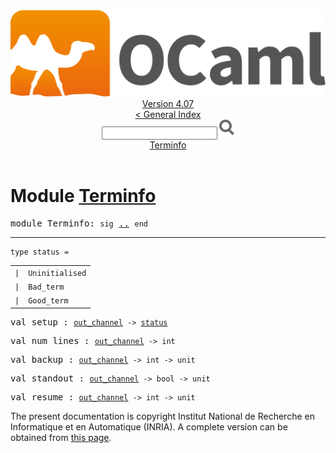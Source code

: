 <!-- ((! set title API !)) ((! set documentation !)) ((! set api !)) ((! set nobreadcrumb !)) -->
<div class="api"><header><nav class="toc brand"><a class="brand" href="https://ocaml.org/"><img src="colour-logo-gray.svg" class="svg" alt="OCaml"></a></nav><nav class="toc"><div class="toc_version"><a href="/docs" id="version-select">Version 4.07</a></div><a href="index.html">&lt; General Index</a><div class="api_search"><input type="text" name="apisearch" id="api_search" oninput="mySearch(false);" onkeypress="this.oninput();" onclick="this.oninput();" onpaste="this.oninput();">
<img src="search_icon.svg" alt="Search" class="svg" onclick="mySearch(false)"></div>
<div id="search_results"></div><div class="toc_title"><a href="#top">Terminfo</a></div><ul></ul></nav></header>

<h1>Module <a href="type_Terminfo.html">Terminfo</a></h1>

<pre><span id="MODULETerminfo"><span class="keyword">module</span> Terminfo</span>: <code class="code"><span class="keyword">sig</span></code> <a href="Terminfo.html">..</a> <code class="code"><span class="keyword">end</span></code></pre><hr width="100%">

<pre><code><span id="TYPEstatus"><span class="keyword">type</span> <code class="type"></code>status</span> = </code></pre><table class="typetable">
<tbody><tr>
<td align="left" valign="top">
<code><span class="keyword">|</span></code></td>
<td align="left" valign="top">
<code><span id="TYPEELTstatus.Uninitialised"><span class="constructor">Uninitialised</span></span></code></td>

</tr>
<tr>
<td align="left" valign="top">
<code><span class="keyword">|</span></code></td>
<td align="left" valign="top">
<code><span id="TYPEELTstatus.Bad_term"><span class="constructor">Bad_term</span></span></code></td>

</tr>
<tr>
<td align="left" valign="top">
<code><span class="keyword">|</span></code></td>
<td align="left" valign="top">
<code><span id="TYPEELTstatus.Good_term"><span class="constructor">Good_term</span></span></code></td>

</tr></tbody></table>



<pre><span id="VALsetup"><span class="keyword">val</span> setup</span> : <code class="type"><a href="Pervasives.html#TYPEout_channel">out_channel</a> -&gt; <a href="Terminfo.html#TYPEstatus">status</a></code></pre>
<pre><span id="VALnum_lines"><span class="keyword">val</span> num_lines</span> : <code class="type"><a href="Pervasives.html#TYPEout_channel">out_channel</a> -&gt; int</code></pre>
<pre><span id="VALbackup"><span class="keyword">val</span> backup</span> : <code class="type"><a href="Pervasives.html#TYPEout_channel">out_channel</a> -&gt; int -&gt; unit</code></pre>
<pre><span id="VALstandout"><span class="keyword">val</span> standout</span> : <code class="type"><a href="Pervasives.html#TYPEout_channel">out_channel</a> -&gt; bool -&gt; unit</code></pre>
<pre><span id="VALresume"><span class="keyword">val</span> resume</span> : <code class="type"><a href="Pervasives.html#TYPEout_channel">out_channel</a> -&gt; int -&gt; unit</code></pre>
<div class="copyright">The present documentation is copyright Institut National de Recherche en Informatique et en Automatique (INRIA). A complete version can be obtained from <a href="http://caml.inria.fr/pub/docs/manual-ocaml/">this page</a>.</div></div>